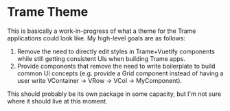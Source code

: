 # Trame Theme

This is basically a work-in-progress of what a theme for the Trame applications could look like. My high-level goals are as follows:

1. Remove the need to directly edit styles in Trame+Vuetify components while still getting consistent UIs when building Trame apps.
2. Provide components that remove the need to write boilerplate to build common UI concepts (e.g. provide a Grid component instead of having a user write VContainer -> VRow -> VCol -> MyComponent).

This should probably be its own package in some capacity, but I'm not sure where it should live at this moment.
